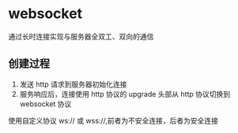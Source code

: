 # websocket

通过长时连接实现与服务器全双工、双向的通信

## 创建过程

1. 发送 http 请求到服务器初始化连接
2. 服务响应后，连接使用 http 协议的 upgrade 头部从 http 协议切换到 websocket 协议

使用自定义协议 ws:// 或 wss://,前者为不安全连接，后者为安全连接
